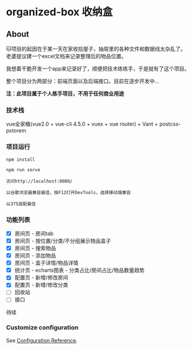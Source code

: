 # organized-box 收纳盒

## About
:cat:项目的起因在于某一天在家收拾屋子，抽屉里的各种文件和数据线太杂乱了。老婆提议建一个excel文档来记录整理后的物品位置。

我想着干脆开发一个app来记录好了，顺便把技术练练手，于是就有了这个项目。

整个项目分为两部分：前端页面以及后端接口。目前在逐步开发中...

**注：此项目属于个人练手项目，不用于任何商业用途**

### 技术栈
vue全家桶(vue2.0 + vue-cli 4.5.0 + vuex + vue router) + Vant + postcss-pxtorem



### 项目运行
```
npm install

npm run serve

访问http://localhost:8080/

以谷歌浏览器兼容最佳，按F12打开DevTools，选择移动端兼容

以375适配最佳
```

### 功能列表

- [x] 房间页 - 房间tab
- [x]  房间页 - 按位置/分类/不分组展示物品盒子
- [x]  房间页 - 搜索物品
- [x]  房间页 - 添加物品
- [x]  房间页 - 盒子详情/物品详情
- [x]  统计页 - echarts图表 - 分类占比/房间占比/物品数量趋势
- [x]  配置页 - 新增/修改房间
- [x]  配置页 - 新增/修改分类
- [ ] 回收站
- [ ] 接口

待续


### Customize configuration
See [Configuration Reference](https://cli.vuejs.org/config/).
